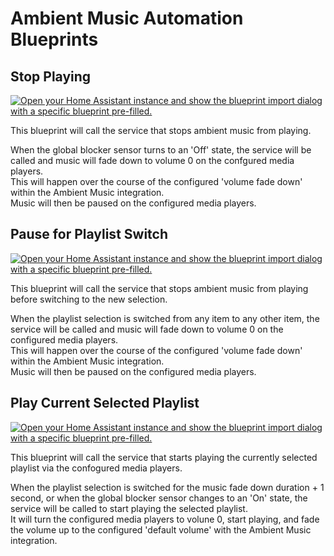 # Ambient Music Automation Blueprints

## Stop Playing

[![Open your Home Assistant instance and show the blueprint import dialog with a specific blueprint pre-filled.](https://my.home-assistant.io/badges/blueprint_import.svg)](https://my.home-assistant.io/redirect/blueprint_import/?blueprint_url=https%3A%2F%2Fgithub.com%2Fconnochio%2Fambient_music_documentation%2Fblob%2Fmain%2FDocumentation%2FBlueprints%2Fstop_playing.yaml)  

This blueprint will call the service that stops ambient music from playing.  
  
When the global blocker sensor turns to an 'Off' state, the service will be called and music will fade down to volume 0 on the confgured media players.  
This will happen over the course of the configured 'volume fade down' within the Ambient Music integration.  
Music will then be paused on the configured media players.  

## Pause for Playlist Switch

[![Open your Home Assistant instance and show the blueprint import dialog with a specific blueprint pre-filled.](https://my.home-assistant.io/badges/blueprint_import.svg)](https://my.home-assistant.io/redirect/blueprint_import/?blueprint_url=https%3A%2F%2Fgithub.com%2Fconnochio%2Fambient_music_documentation%2Fblob%2Fmain%2FDocumentation%2FBlueprints%2Fpause_for_playlist_switch.yaml)  

This blueprint will call the service that stops ambient music from playing before switching to the new selection.  
  
When the playlist selection is switched from any item to any other item, the service will be called and music will fade down to volume 0 on the configured media players.  
This will happen over the course of the configured 'volume fade down' within the Ambient Music integration.  
Music will then be paused on the configured media players.  

## Play Current Selected Playlist

[![Open your Home Assistant instance and show the blueprint import dialog with a specific blueprint pre-filled.](https://my.home-assistant.io/badges/blueprint_import.svg)](https://my.home-assistant.io/redirect/blueprint_import/?blueprint_url=https%3A%2F%2Fgithub.com%2Fconnochio%2Fambient_music_documentation%2Fblob%2Fmain%2FDocumentation%2FBlueprints%2Fplay_current_selected_playlist.yaml)  

This blueprint will call the service that starts playing the currently selected playlist via the confogured media players.  

When the playlist selection is switched for the music fade down duration + 1 second, or when the global blocker sensor changes to an 'On' state, the service will be called to start playing the selected playlist.  
It will turn the configured media players to volune 0, start playing, and fade the volume up to the configured 'default volume' with the Ambient Music integration. 
